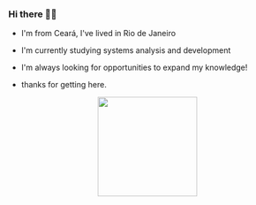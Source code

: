 ### Hi there 🖖🏻



- I'm from Ceará, I've lived in Rio de Janeiro 

- I'm currently studying systems analysis and development

- I'm always looking for opportunities to expand my knowledge!

- thanks for getting here.

<div align="center">
  <a href="https://github.com/JoelAzeved">
  <img height="180em" src="https://github-readme-stats.vercel.app/api/top-langs/?username=joelazeved&layout=compact&langs_count=1000&theme=dark&cache_seconds=1800"/>
</div>
